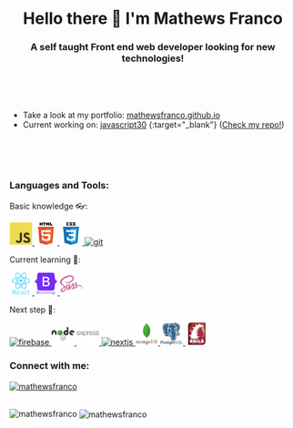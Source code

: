 <h1 align="center">Hello there 🌌 I'm Mathews Franco</h1>
<h3 align="center">A self taught Front end web developer looking for new technologies!</h3>
</br>
</br>
</br>

- Take a look at my portfolio: [mathewsfranco.github.io](mathewsfranco.github.io)
- Current working on: [javascript30](https://javascript30.com/) {:target="_blank"} ([Check my repo!](https://github.com/MathewsFranco/JavaScript30))

</br>
</br>
</br>

<h3 align="left">Languages and Tools:</h3>
Basic knowledge 👓:
<p align="left">
 <a href="https://developer.mozilla.org/en-US/docs/Web/JavaScript" target="_blank"> <img src="https://raw.githubusercontent.com/devicons/devicon/master/icons/javascript/javascript-original.svg" alt="javascript" width="40" height="40"/> </a>
 <a href="https://www.w3.org/html/" target="_blank"> <img src="https://raw.githubusercontent.com/devicons/devicon/master/icons/html5/html5-original-wordmark.svg" alt="html5" width="40" height="40"/> </a>
 <a href="https://www.w3schools.com/css/" target="_blank"> <img src="https://raw.githubusercontent.com/devicons/devicon/master/icons/css3/css3-original-wordmark.svg" alt="css3" width="40" height="40"/> </a>
 <a href="https://git-scm.com/" target="_blank"> <img src="https://www.vectorlogo.zone/logos/git-scm/git-scm-icon.svg" alt="git" width="40" height="40"/> </a>
 <p>Current learning 🚀:</p>
 <a href="https://reactjs.org/" target="_blank"> <img src="https://raw.githubusercontent.com/devicons/devicon/master/icons/react/react-original-wordmark.svg" alt="react" width="40" height="40"/> </a>
 <a href="https://getbootstrap.com" target="_blank">
 <img src="https://raw.githubusercontent.com/devicons/devicon/master/icons/bootstrap/bootstrap-plain-wordmark.svg" alt="bootstrap" width="40" height="40"/> </a>
 <a href="https://sass-lang.com" target="_blank"> <img src="https://raw.githubusercontent.com/devicons/devicon/master/icons/sass/sass-original.svg" alt="sass" width="40" height="40"/> </a> 
 <p>Next step 🔭:</p>

 <a href="https://firebase.google.com/" target="_blank"> <img src="https://www.vectorlogo.zone/logos/firebase/firebase-icon.svg" alt="firebase" width="40" height="40"/> </a>
 <a href="https://nodejs.org" target="_blank"> <img src="https://raw.githubusercontent.com/devicons/devicon/master/icons/nodejs/nodejs-original-wordmark.svg" alt="nodejs" width="40" height="40"/> </a>
 <a href="https://expressjs.com" target="_blank"> <img src="https://raw.githubusercontent.com/devicons/devicon/master/icons/express/express-original-wordmark.svg" alt="express" width="40" height="40"/> </a> 
 <a href="https://nextjs.org/" target="_blank"> <img src="https://cdn.worldvectorlogo.com/logos/nextjs-3.svg" alt="nextjs" width="40" height="40"/> </a>
 <a href="https://www.mongodb.com/" target="_blank"> <img src="https://raw.githubusercontent.com/devicons/devicon/master/icons/mongodb/mongodb-original-wordmark.svg" alt="mongodb" width="40" height="40"/> </a>
 <a href="https://www.postgresql.org" target="_blank"> <img src="https://raw.githubusercontent.com/devicons/devicon/master/icons/postgresql/postgresql-original-wordmark.svg" alt="postgresql" width="40" height="40"/> </a>
 <a href="https://rubyonrails.org" target="_blank"> <img src="https://raw.githubusercontent.com/devicons/devicon/master/icons/rails/rails-original-wordmark.svg" alt="rails" width="40" height="40"/> </a>
 </p>
<h3 align="left">Connect with me:</h3>
<a href="https://linkedin.com/in/mathewsfranco" target="blank"><img align="center" src="https://cdn.jsdelivr.net/npm/simple-icons@3.0.1/icons/linkedin.svg" alt="mathewsfranco" height="30" width="40" /></a>
<br/>
<br/>

<p><img align="left" src="https://github-readme-stats.vercel.app/api/top-langs?username=mathewsfranco&show_icons=true&theme=tokyonight&locale=en&layout=compact" alt="mathewsfranco" /></p>

<p>&nbsp;<img align="center" src="https://github-readme-stats.vercel.app/api?username=mathewsfranco&show_icons=true&theme=tokyonight&locale=en" alt="mathewsfranco" /></p>




